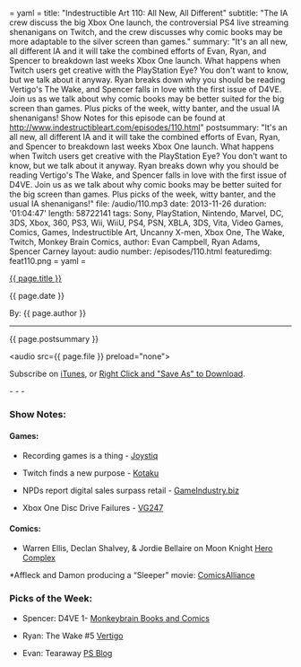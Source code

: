 = yaml =
title: "Indestructible Art 110: All New, All Different"
subtitle: "The IA crew discuss the big  Xbox One launch, the controversial PS4 live streaming shenanigans on Twitch, and the crew discusses why comic books may be more adaptable to the silver screen than games."
summary: "It's an all new, all different IA and it will take the combined efforts of Evan, Ryan, and Spencer to breakdown last weeks Xbox One launch. What happens when Twitch users get creative with the PlayStation Eye? You don't want to know, but we talk about it anyway. Ryan breaks down why you should be reading Vertigo's The Wake, and Spencer falls in love with the first issue of D4VE. Join us as we talk about why comic books may be better suited for the big screen than games. Plus picks of the week, witty banter, and the usual IA shenanigans! Show Notes for this episode can be found at http://www.indestructibleart.com/episodes/110.html"
postsummary: "It's an all new, all different IA and it will take the combined efforts of Evan, Ryan, and Spencer to breakdown last weeks Xbox One launch. What happens when Twitch users get creative with the PlayStation Eye? You don't want to know, but we talk about it anyway. Ryan breaks down why you should be reading Vertigo's The Wake, and Spencer falls in love with the first issue of D4VE. Join us as we talk about why comic books may be better suited for the big screen than games. Plus picks of the week, witty banter, and the usual IA shenanigans!"
file: /audio/110.mp3
date: 2013-11-26
duration: '01:04:47'
length: 58722141
tags: Sony, PlayStation, Nintendo, Marvel, DC, 3DS, Xbox, 360, PS3, Wii, WiiU, PS4, PSN, XBLA, 3DS, Vita, Video Games, Comics, Games, Indestructible Art, Uncanny X-men, Xbox One, The Wake, Twitch, Monkey Brain Comics,
author: Evan Campbell, Ryan Adams, Spencer Carney
layout: audio
number: /episodes/110.html
featuredimg: feat110.png
= yaml =

<a href="{{ page.url }}" class='postTitleLink'><p class='postTitle'>{{ page.title }}</p></a>
<p class='postPublished'>{{ page.date }}</p>
<p class='postAuthor'>By: {{ page.author }}</p>
<hr>

<p class='podcastSummary'>{{ page.postsummary }}</p>

<audio src={{ page.file }} preload="none"></audio>
<p class='subLinks'>Subscribe on <a href='http://bit.ly/iapodcast'>iTunes</a>, or <a href={{ page.file }}>Right Click and "Save As" to Download</a>.</p>
- - -

### Show Notes:  ###
#### Games: ####
* Recording games is a thing - [Joystiq](http://www.joystiq.com/2013/11/21/ea-140-million-gameplay-minutes-logged-on-ps4-in-five-days/)

* Twitch finds a new purpose - [Kotaku](http://kotaku.com/twitch-taking-a-harder-look-at-ps4s-playroom-after-liv-1470759907)

* NPDs report digital sales surpass retail - [GameIndustry.biz](http://www.gamesindustry.biz/articles/2013-11-22-npd-group-USD3-45-billion-spent-on-games-in-q3-2013)

*  Xbox One Disc Drive Failures - [VG247](http://www.vg247.com/2013/11/22/xbox-one-disc-drives-issues-being-reported-by-a-few-new-owners/)

#### Comics: ####
* Warren Ellis, Declan Shalvey, & Jordie Bellaire on Moon Knight [Hero Complex](http://herocomplex.latimes.com/comics/warren-ellis-moon-knight-all-new-marvel-now/#/0)

*Affleck and Damon producing a “Sleeper” movie:
[ComicsAlliance](http://comicsalliance.com/ben-affleck-matt-damon-produce-wildstorm-sleeper-comic-book-movie/)

### Picks of the Week: ###
* Spencer: D4VE 1- [Monkeybrain Books and Comics](http://www.monkeybraincomics.com/2013/11/20/d4ve-1/)

* Ryan: The Wake #5 [Vertigo](http://www.vertigocomics.com/comics/the-wake-2013/the-wake-5)

* Evan: Tearaway [PS Blog](http://blog.us.playstation.com/2013/11/22/tearaway-out-today-on-ps-vita/)
